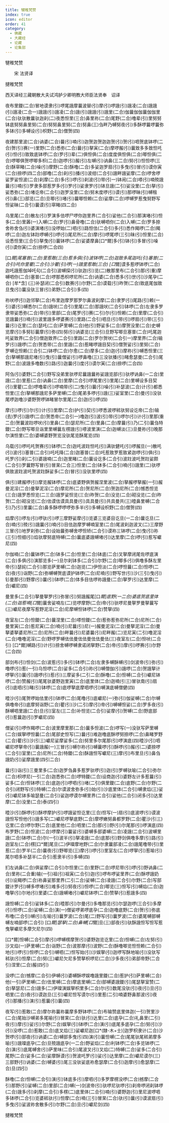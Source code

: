 ```yaml
---
title: 犍稚梵赞
index: true
icon: editor
order: 41
category:
  - 佛藏
  - 大藏经
  - 论藏
  - 论集部
---
```


  犍稚梵赞  

　　宋 法贤译  

揵稚梵赞  

西天译经三藏朝散大夫试鸿胪少卿明教大师臣法贤奉　诏译  

夜布里鑁(二合)冒地谟隶(引)啰尾誐摩曩波替(引)摩(引)啰誐(引)誐凌(二合)誐誐(引)誐凌(二合一)誐誐(引)誐凌(二合)誐(引)誐誐(引)誐里(二合)伽曩伽伽曩伽伽里(二合)驮驮散曩驮迦刹(二)夜悉怛里(三合)鼻里祢(二合)尾野(二合)噜辈(引)里努努钵底努努鼻里努(二合)努努鼻里努(二合)努鼻(三)刍畔乃嚩努夜(引)多酥啰曩啰曩弥多钵(引)多嚩设(引)枳野(二合)僧贺(四)  

夜建那里波(二合)讷婆(二合)曩(引)喃(引)迦贺迦贺迦迦贺(引)贺(引)呬贺底钵啰(二合)贺(引)赛(一)里野(二合)悉弥(二合)曩(引)拏寅(二合)摩啰赧(引)曩致多多致怛吒(引)怛(引)致致底钵啰(二合)罗(引)辈(二)俱怛俱(二合)度度俱怛俱(二合)唧怛俱(二合)啰唧俱贺啰唧多枳(二合)迦啰(引)赧(引)左嚩(引)讷鼻(三二合)努(引)怛怛啰(三合)酥窣睹(二合)噪(引)摩野(二合)酥噜(二合)多娑迦罗扇(引)多曳(引)冒(引)谟你寅(二合)捺啰(四二合)部噜(二合)刹(引)播(引)波绀(二合引)誐畔誐娑摩(二合)啰舍啰娑罗娑怛波(二合)刹摩(二合)多(引)啰(引)刹波(引)带(引一)钵闹(二合)嗏(引)喃殑誐曩(引)喃(引)罗隶多部惹罗多(引)罗(引)娑隶罗(引)钵旦誐(二引)娑没里(二合)拏(引)娑悉弥(二合)堵讫帝(二合引)迦罗没里(二合)努末度啰(引)谟(引)那啰昧(引)嚩租(引)鼻(三)部览(二合)旦唧(引)堵(引)曩唧怛赖(二合)娑摩(二合)啰嚩罗惹曳努野写怛娑昧(二合引)曩谟(引)窣睹(四二合)  

乌里尾(二合)散左(引)罗演多佉啰尸啰你迦里界(二合引)娑他(二合引)那演堵(引)怛多(二合)里羼(一)入嚩(二合)罗(引)鼻骨噜(二合)驮嚩呬你(二合)入嚩(二合)罗多捺舍祢舍刍(引)婆演堵(引)没啰始(二)呬(引)路怛佉(二合引)多(引)悉作羯啰(二合)羯啰(二合)迦左钵跓啰嚩(引)啰(引)尾尼所(二合)摩(引)啰尾啰(三引)昧(引)怛里(二合)设悉怛里(三合引)拏曳(引)曩钵啰(二合)娑婆摩鼻[口*爾]多(引)钵(引)多冒(引)噪(引)谟你寅(二合)捺啰(二合四)  

[口*爾]尾塞普(二合)里惹敢(三合)惹多俱(引)波钵啰(二合)迦致多尾迦吒(引)塞普(二合引)吒你里瞿(二合引)沙瞿(引)啰(一)誐里惹敢(三合) [口*爾]谟多惹啰钵啰(二合)迦吒誐惹伽竨吒句(二合引)波嚩探(引)驮迦(引)览(二)散那里布(二合引)那(引重)摩嚩呬你(二合)塞普(二合)啰那悉枳啰尼所(二合)讷婆(二合)悉多(引)世(引)沙尾孕(二合) [牟*含] (三)补瑟闭(二合引)数赛(引)尔野(二合)谟载(引)昨贺(二合)致底尾伽致旦曳(引)曩没驮三冒(引)弟野(二合引)多(四)  

祢吠啰(引)迦邻拏(二合)布里迦摩罗那罗尔鼻波刹摩(二合)隶罗(引)尾路(引)赖(一引)婆(引)嚩悉尔(二合)誐吠(二合引)里尾(二合)那誐吠(二合引)钵啰(二合)左隶多罗隶带娑悉弥(二合)带(引)里部(二合)尾罗(引)赛(二引)尔(引)怛赖(二合)里摩(二合引)览誐曩(引)喃(引)波里誐多啰婆赛(引)里路(二合引)呬旦(引)带(引)啰扇(引)带(三引)曩(引)讫里(二合)瑟吒(二合)萨里嚩(二合)他(引)野娑多(二合)摩贺没里(二合)史嚩览摩(引)多努钐曩摩(引)弥(四)努(引)讷婆览(三合引)旦野写唧旦塞普(二合)吒尾迦吒娑致界(二合引)僧迦致界(二合引)里路(二合)罗尔贺吠(二合引一)摩里界(二合)输罗(引)誐啰(二合)贺悉带(二合)里誐(二合)惹睹啰誐目契(引)僧贺娑(引)里努(二合)罗嚩讫怛赖(三合引二)钵啰(二合)尔愈(二合)摩多(二合)迦(引)摩祢(引)嚩悉怛里(三合)拏嚩那誐尼堵(引)曳(引)曩僧娑(引)啰鼻噜(三)三没驮播(引)睹愈瑟曼(二合引)尾野(二合)波誐多噜数(引)路(引)迦曩(引)度(引)谟尔寅(二合)捺啰(二合四)  

阿刍(引)婆野(二合引)野写没弟里驮啰尼曩誐曩祢娑誐览部(引)驮啰讷鼻(一二合)里誐(二合)里惹(二合)讷鼻(二合)里摩(二合引)啰尾里(引)里尾(二合)里嚩设多目契(引)里瞿(二合)啰噜辈(引)啰喃带(引二)曳(引)曩(引)噪(引)补瑟波(二合)计(引)都悉怛里(三合)拏嚩那誐尼多萨里嚩(二合)尾弟多啰(引)誐(三)娑室里(二合)曼(引)没驮尾啰迦噜沙婆野贺啰钵睹冒尔里尾(二合)迦(引)啰(四)  

摩(引)啰(引)尔(引)计(引)里摩(二合)护(引)契(引)啰悉波啰秫驮努设讫帝(二合)输(去)罗(引)誐啰(二合)贺悉帝(二合引一)噜迦(引)波(引)带(引)啰尔(引)计(引)里那(重二合)贺曩波跓啰吠(引)里鼻(二合)瑟尼所(二合)里鼻(二合)摩曩(引)乃(二引)曩刍特鑁(二合)野写唧旦诣里里嚩曩左楞誐(引)嗏波里演(二合)迦嚩淡(三)旦曼祢(引)晚那尔演怛里(二合)婆嚩婆野贺览没驮尾览酥尾览(四)  

乌载(引)啰吒吒贺赛(引)钵啰(二合)迦吒波跓怛吒(引)满驮健吒(引)啰赧旦(一)散吒(引)波(引)塞普(二合引)吒吒降(二合)迦塞普(二合)吒惹致罗惹致紧迦啰(引)俱(引)吒罗(引)刹(二引)婆誐喃(二合)迦里睹(二合)曩设讫多(二合引)波跓波吒贺跓娑颇(二合引)罗曩野写冒(引)冒杲(二合三)怛里(二合)钵多(二合引)喃(引)誐里(二)驮啰俱致波跓波吒贺波跓酥娑多(二合)冒(引)没驮里啰(四)  

俱(引)建赧啰(引)摩览赧钵啰(二合)底婆野俱贺赧涅里波(二合)拏赧啰拏赧(一引)赧曼泥淫(二合)曼拏泥淫(二合)摩尼所(二合)贺尼所(二合)贺迦尼所(二合)憾悉怛览(三合)誐罗悉怛览(二三合)誐罗娑怛览(三合)昨贺(二合)没览(二合)砌没览(二合)昨贺(二合)砌没览(二合)佉谟佉谟具具曼(引)具具曼(引)共具曼共(三)曀鼻里嚩(二合引)乃(引)里曩(二合)鼻多酥啰啰啰弥多半(引)多嚩设枳野(二合)僧贺(四)  

焰摩(引)啰左(引)啰驮(引)啰三摩野娑摩(引)览婆三览婆目讫旦(一二合)曩讫旦(二合)喃(引)殑(引)誐曩(引)喃(引)目佉迦摩罗嚩喃室里(二合)尾波刹迦波叉(二)三摩野三冒(引)地罗刹弥(二合)设始曩弥嚩舍啰怛矫(二合引)谟祢三钵啰(二合)曳(引)祢(三引)怛细(引)焰驮摩努底特嚩(二合)曩底婆誐嚩堵(引)达里摩(二合)啰(引)惹写巘尼(四)  

尔伽喃(二合)曩钵啰(二合)钵多(二合)怛里(二合)钵底(二合)叉拏摩闭尾佐啰底演(二合)多俱(引)演那览多(一)旦尔刹钵多(二合引)尔野(二合)唧多(引)俱噜多酥左里帝(引)瑟姹(二合引)那览萨里嚩(二合)迦览(二)伊怛淡(二合)啰怛曩(二合)怛啰(二合)夜(引)诣野(二合)弥嚩嚩贺底谟护钵啰(二合)尼喃(引)野写世(引)沙(三引)曳(引)钐曼那(引)野摩(引)曩(引)钵啰(二合)体多目佉啰祢誐曼(二合)拏罗(引)达里摩(二合)巘尼(四)  

曼里多(二合引)拏曼拏罗(引)弥冒(引)努誐赧尾[口*爾]底野(一二合)婆底贺底里体(二合)迦惹喃[口*爾]曩舍娑喃左(二)览啰摩野(二合)帝(引)驮啰尼曼拏罗曼拏曩写(三)巘尼夜摩写惹野泥淫(二合)尼摩嚩怛钵啰(二合)赞拏(四)  

夜室左(二合)怛鑁(二合)曩涅里(二合)嗏怛鑁(二合)惹弥惹弥尼所(二合)尼所(二合)曼里寅(二合)惹尼寅(二合)喃(引)尼曩(引)尼(一)赧曼泥淫(二合)曼拏泥淫(二合)曼拏婆拏婆尼所(二合)尼所(二合)畔曩(引)尼婆曩(引)尼畔赧(二)览尼寅(二引)噜泥淫(二合)噜噜泥淫(二合)野啰罗嚩佉佉曼佉佉曼佉佉曼佉(三)夜室左(二合)怛吠(二合引) [口*爾]嚩路(引)计(引)捺舍嚩啰嚩隶诺闭拏野(二合)帝(引)摩(引)啰赛(引)尔野(二合四)  

部剑布(引)怛剑(二合)波惹(引)多(引)钵啰(二合)左隶多嚩酥嚩(引)剑波帝(引)弥(引)噜啰(引)惹(一引)乌怛啰(二合)娑多(二合引)祢(引)嚩僧伽(引)誐啰(二合)贺誐拏计啰拏(引)曩(引)誐啰(引)惹(引)三摩娑多(二引二合)酥噜(二合)怛嚩(二合引)巘尼钵啰(二合)赞赧(引)尾尾驮婆野迦里寅(二合)底里体(二合)迦喃(引三)冒驮南(引)扇(引)底呬(引)睹(引)钵啰(二合)底啰拏底摩呬啰(引)嚩演底嚩僧健(四)  

曀沙(引)尾贺啰始佉里(引)钵啰(二合)尾噜(引)底巘尼(一)弥(引)伽娑嚩(二合)尔嚩俱噜帝(引)底摩努诣野(二合)瞿(引)沙(二引)摩(引)帝(引)嚩嚩怛娑(二合)罗多夜(引)酥嚩呬里誐(二合)旦(引)室左(三二合)补怛览(二合引)娑摩(引)贺嚩(二合)野底部(引)惹曩迦(引)罗巘尼(四)  

僧娑(引)啰作羯啰(二合)波里摩里那(二合)曩多怛波(二合)啰写(一)没驮写萨里嚩(二合)娱拏啰怛曩(二合)尾部史怛写(二)曩(引)难迦噜底酥啰努捺啰(二合)鼻睹罗野(二合)瞿(引)沙(引三)巘尼娑摩娑多(二合)努里多尔尾那(引)啰演底(四)曀沙(引)呬巘尼啰拏帝(引)曩誐赧(一)三冒(引)嚩尔祢(引)嚩曩啰(引)酥啰(引)赧(引二)婆捺啰(二合引)室里(二合)尼所(二合)特鑁(二合)酥誐怛写巘尼(三)摩(引)布里旦(引)鼻刍誐奶(引)娑摩誐里(四引二合)  

曩(引)诣(引)三曼里多(二合)迦罗刍鼻多惹罗驮啰(引)迦(引)罗嚩驮喻(二合引)弥尔(二合)枳啰尼(一引二合)迦悉弥(二合)啰特鑁(二合)设商迦(引)婆野左计多惹曩(引)娑多(二合)怛钵啰(三合)底迦(引)啰呬(引)堵(二引)俱里鑁(二合)底野(二合)尔野(二合引)闭野写(引)特嚩(二合)尔谟波舍弥多(引)始(引)沙底里体(二合引)嚩隶焰(三)娑(引)巘尼钵多喻瑟曼(二合引)娑迦啰谟尔嚩里界(二合引)娑他(二合引)闭多(引)达里摩(二合)没里(二合)泰(四引)  

曀沙(引)酥啰(引)酥啰摩护(引)啰誐娑怛讫里(三合)怛写(一)扇(引)底波啰(引)谟波誐怛写怛他(引)誐多写(二)巘尼啰拏底野(二合)摩啰嫩努鼻都罗野(二合)瞿沙(引三)讫里(二合)啰尔野(二合)底里他(二合)呬里(二合)那(引)野(引)尔尾那(引)啰演底(四)布罗野(二合)怛波(二合)啰摩(引)曩娑(引)婆嚩多部婆嚩(二合)凌誐(二合引)波嚩里誐(二合)钵啰(二合)尔(一引)波半(引)拏凌誐(二合)底那(引)野剑俱噜多摩(引)路(引)迦室左(二合)楞[口*爾]尾旦(二)伊璨摩地野(二合)尔隶曩部凌(二合)誐尾噜带(引)里惹(二合)罗半(二合)曩夜(引)野唧览(三)摩(引)啰(引)里室左(二合)啰拏(引)惹喻(引)尾尔呬多补瑟半(二合引)惹隶半(引)多嚩(四)  

扪左讷鼻(二合)俱娑摩(二合引)尔怛里(二合)里野(二合)啰尼带(引)啰(引)野讷鼻(二合)里祢(二合重)输(一引)祖(引)祖寅(二合引)迦(引)啰布啰娑里界(二合)酥啰誐奶(引)设羯啰(二合)祢鼻娑那里界(二引二合)娑嚩(二合)凌誐(二合引)尔野(二合)写部鑁计罗(引)嚩多啰堵(引)难多(引)努夜(引)怛啰(二合)唧览(三)怛写(引)嚩焰(二合)迦噜拏(引)尔地(引)里婆(二合)誐嚩堵(引)巘尼钵啰(二合)赞拏(引)惹誐多(四)  

誐怛嚩(二合引)娑钵多(二合)曀那(引)尔曼(引)多噜那览(引)尔瑟迦啰(三合引)多摩(引)怛啰(二合)娑嚩(二合)演(一)僧娑啰弟啰底孕(二合)迦噜底野(二合)贺(引)弥底布噜(二合引)嚩(引)左喻(引)曩罗波(二合)尾(二)野写(引)曩罗波(二合)婆尾嚩部嚩嚩左喃部啰(二合引) [口*爾]瑟拏(二合)鼻嚩[口*爾]旦(三)部夜(引)驮酥誐怛写怛写惹曳拏巘尼多摩欠尼尔(四)  

[口*爾]怛嚩(二合引)摩(引)啰嚩楞摩贺(引)婆野迦览讫里(二合)怛嚩(二合)左努(引)沙叉焰(一)萨里嚩(二合)诣野(二合)波那摩(引)波野(二合)酥噜唧览怛怛赖(二合引)地(引)啰(引)怛啰(二合引)嚩呬(二)怛写始(引)沙娱拏(引)迦啰写酥地喻(引)没驮写秫驮(引)怛摩(二合)努(三)巘尼欠尼多赞拏枳啰尼(二合)沙多夜(引)弟部帝野(二合引)涅里(二合)赧(四引)  

没啰(二合)憾摩(二合引)伊嚩(引)婆嚩酥啰娱噜誐里鑁(二合)惹护(引)萨里嚩(二合)他(一引)萨里嚩(二合)佉里嚩(二合)摩底里嚩(二合)部嚩婆誐鑁(引)尾瑟拏室赞(二合)拏瑟尼(二合)誐多(二)伊璨演娱拏枳里多(二合)尔(引)数尾没驮(引)夜(引)旦(引)呬里(二合)夜(引)谟迦旦(三引)巘尼怛写谟尔(引)里惹(二引)喃婆野鼻那波(引)夜(引)那播(引)演(引)惹曩(引)曩(四)  

夜写(引)惹敢(二合)摩尔祢曩祢曩摩多野钵啰(二合)布输赞底里体迦(一引)贺里沙(二合)尾始沙嚩弟多尾喻(引)冒杲(二合)驮(引)达里(二合)底孕(二合)礼鼻里(二引)夜(引)摩(引)娑(引)尔野(二合)娱拏(引)钵啰(二合)演(引)底尾多底孕(二合)努(引)沙(引)没啰(二合)惹敢(二合)底叉焰(三)娑巘尼迦[口*(隸-木+士)]迦罗枳隶计(二合)沙贺啰(引)部夜(引)讷婆(二合)嚩部多曳(引四)演(引)曩怛嚩(二合)尾尾驮尾秫弟摩多喻(引)誐璨底孕(二合)旦殑誐底孕(一二合)野娑焰(二合)利钵啰(二合)多览钵啰(二合)演(引)底尾嚩舍(引)萨里味(二合引)尾波叉(引)叉焰(二)特嚩(二合)娑多(二合引)尾野(二合)娑多(二合)娑摩酥谟(引)贺波吒罗(引)娑(引)达里摩(二合)巘尼谟尔(三)三部野(引)讷婆(二合)嚩婆(引)尾三没驮娑底祢愈瑟摩(二合引)迦摩(引)愈瑟摩(二合)旦(四引)  

酥噜(二合)怛嚩(二合引)演(引)钵底多(引)摩呬(引)多罗摩楞没啰(二合)撼摩(二合引)那野(引)娑嚩(二合)里部(二合)嚩(一)剑波帝(引)驮啰尼驮啰(引)刹帝啰闭刹钵啰(二合)誐多(引)刹摩(二合引)多楞(二)底里体(二合引)喃(引)婆野迦(引)里尼波啰呬多钵啰(二合引)览婆秫驮(引)怛摩(二合)喃(三引)冒杲(二合)驮(引)曩(引)谟波扇(引)多曳(引)娑波祢舍散多(引)尔野(二合)旦(引)巘尼剑(四)  

揵稚梵赞  

